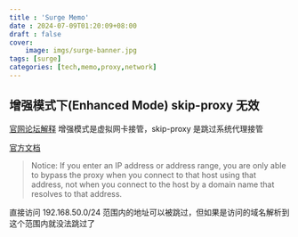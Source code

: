 ```yaml
---
title : 'Surge Memo'
date : 2024-07-09T01:20:09+08:00
draft : false
cover: 
    image: imgs/surge-banner.jpg 
tags: [surge]
categories: [tech,memo,proxy,network]
---
```

## 增强模式下(Enhanced Mode) skip-proxy 无效
[官网论坛解释](https://community.nssurge.com/d/526-skip-proxy)
增强模式是虚拟网卡接管，skip-proxy 是跳过系统代理接管

[官方文档](https://manual.nssurge.com/others/misc-options.html)

> Notice: If you enter an IP address or address range, you are only able to bypass the proxy when you connect to that host using that address, not when you connect to the host by a domain name that resolves to that address.

直接访问 192.168.50.0/24 范围内的地址可以被跳过，但如果是访问的域名解析到这个范围内就没法跳过了